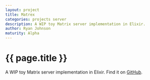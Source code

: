 ```yaml
---
layout: project
title: Matrex
categories: projects server
description: A WIP toy Matrix server implementation in Elixir.
author: Ryan Johnson
maturity: Alpha
---
```


# {{ page.title }}
A WIP toy Matrix server implementation in Elixir. Find it on [GitHub](https://github.com/bismark/matrex).
